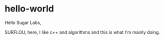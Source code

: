 # hello-world

Hello Sugar Labs,

SURFLOU, here, I like c++ and algorithms and this is what I'm mainly doing.
